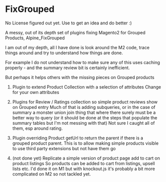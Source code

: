 # FixGrouped

No License figured out yet. Use to get an idea and do better :)

A messy, out of its depth set of plugins fixing Magento2 for Grouped Products, Alpine_FixGrouped

I am out of my depth, all I have done is look around the M2 code, trace things around and try to understand how things are done. 

For example I do not understand how to make sure any of this uses caching properly - and the summary review bit is certainly inefficient.

But perhaps it helps others with the missing pieces on Grouped products

1. Plugin to extend Product Collection with a selection of attributes
Change for your own attributes

2. Plugins for Review / Ratings collection so simple product reviews show on Grouped entry
Much of that is adding subqueries, or in the case of summary a monster union join thing that where there surely must be a better way to query 
(or it should be done at the steps that populate the summary tables but I'm not messing with that)
Not sure I caught all of them, esp around rating.

3. Plugin overriding Product getUrl to return the parent if there is a grouped product parent. 
This is to allow making simple products visible to use third party extensions but not have them go 

4. (not done yet) Replicate a simple version of product page add to cart on product listings
So products can be added to cart from listings, upsell lists etc.
I'd done it on M1 but with knockout.js it's probably a bit more complicated on M2 so not tackled yet. 

